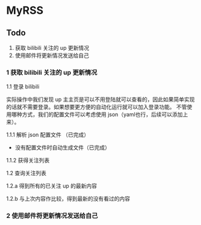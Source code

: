 # MyRSS

## Todo

1. 获取 bilibili 关注的 up 更新情况
2. 使用邮件将更新情况发送给自己

### 1 获取 bilibili 关注的 up 更新情况

1.1 登录 bilibili

实际操作中我们发现 up 主主页是可以不用登陆就可以查看的，因此如果简单实现的话就不需要登录。如果想要更方便的自动化运行就可以加入登录功能。
不管使用哪种方式，我们的配置文件可以考虑使用 json（yaml也行，后续可以添加上来）。

1.1.1 解析 json 配置文件 （已完成）

- 没有配置文件时自动生成文件（已完成）

1.1.2 获得关注列表

1.2 查询关注列表

1.2.a 得到所有的已关注 up 的最新内容

1.2.b 与上次内容作比较，得到最新的没有看过的内容

### 2 使用邮件将更新情况发送给自己
